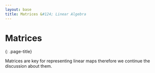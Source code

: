 ```yaml
---
layout: base
title: Matrices &#124; Linear Algebra
---
```


# Matrices
{: .page-title}

Matrices are key for representing linear maps therefore we continue the discussion about them.
